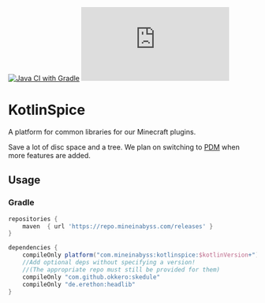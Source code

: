 [![Java CI with Gradle](https://github.com/MineInAbyss/KotlinSpice/actions/workflows/gradleci.yml/badge.svg)](https://github.com/MineInAbyss/KotlinSpice/actions/workflows/gradleci.yml)
[![Package](https://badgen.net/maven/v/metadata-url/repo.mineinabyss.com/releases/com/mineinabyss/kotlinspice/maven-metadata.xml)](https://repo.mineinabyss.com/releases/com/mineinabyss/kotlinspice)

# KotlinSpice
A platform for common libraries for our Minecraft plugins.

Save a lot of disc space and a tree. We plan on switching to [PDM](https://github.com/knightzmc/pdm/) when more features are added.

## Usage

### Gradle

```groovy
repositories {
    maven  { url 'https://repo.mineinabyss.com/releases' }
}

dependencies {
    compileOnly platform("com.mineinabyss:kotlinspice:$kotlinVersion+")
    //Add optional deps without specifying a version!
    //(The appropriate repo must still be provided for them)
    compileOnly "com.github.okkero:skedule"
    compileOnly "de.erethon:headlib"
}
```

